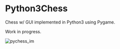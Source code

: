# Python3Chess
Chess w/ GUI implemented in Python3 using Pygame.

Work in progress.

![pychess_im](https://user-images.githubusercontent.com/37464482/62408680-de309000-b60f-11e9-8863-492383f2a2e7.png)

